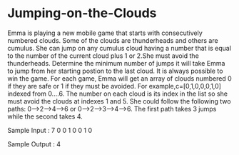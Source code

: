 # Jumping-on-the-Clouds

Emma is playing a new mobile game that starts with consecutively numbered clouds. Some of the clouds are thunderheads and others are cumulus. She can jump on any cumulus cloud having a number that is equal to the number of the current cloud plus 1 or 2.She must avoid the thunderheads. Determine the minimum number of jumps it will take Emma to jump from her starting postion to the last cloud. It is always possible to win the game.
For each game, Emma will get an array of clouds numbered 0 if they are safe or 1 if they must be avoided. For example,c=[0,1,0,0,0,1,0] indexed from 0....6. The number on each cloud is its index in the list so she must avoid the clouds at indexes 1 and 5. She could follow the following two paths: 0-->2-->4-->6 or 0-->2-->3-->4-->6.  The first path takes 3 jumps while the second takes 4.


Sample Input :
7
0 0 1 0 0 1 0

Sample Output :
4
